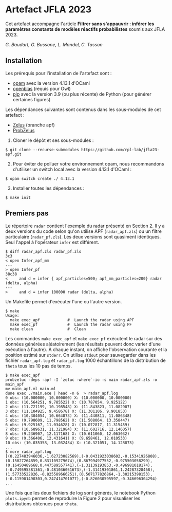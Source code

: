 # Artefact JFLA 2023

Cet artefact accompagne l'article **Filtrer sans s'appauvrir : inférer les paramètres constants de modèles réactifs probabilistes** soumis aux JFLA 2023.

_G. Baudart, G. Bussone, L. Mandel, C. Tasson_

## Installation

Les prérequis pour l'installation de l'artefact sont :
- [opam](http://opam.ocaml.org/) avec la version 4.13.1 d'OCaml
- [openblas](https://github.com/xianyi/OpenBLAS) (requis pour Owl)
- [pip](https://pypi.org/project/pip/) avec la version 3.9 (ou plus récente) de Python (pour générer certaines figures)

Les dépendances suivantes sont contenus dans les sous-modules de cet artefact :
- [Zelus](https://github.com/rpl-lab/zelus/tree/apf) (branche apf)
- [ProbZelus](https://github.com/rpl-lab/probzelus/tree/apf)


1. Cloner le dépôt et ses sous-modules :

```
$ git clone --recurse-submodules https://github.com/rpl-lab/jfla23-apf.git
```

2. Pour éviter de polluer votre environnement opam, nous recommandons d'utiliser un switch local avec la version 4.13.1 d'OCaml :

```
$ opam switch create ./ 4.13.1
```

3. Installer toutes les dépendances :

```
$ make init
```

## Premiers pas

Le répertoire `radar` contient l'exemple du radar présenté en Section 2.
Il y a deux versions du code selon qu'on utilise APF (`radar_apf.zls`) ou un filtre particulaire (`radar_pf.zls`).
Les deux versions sont quasiment identiques.
Seul l'appel à l'opérateur `infer` est différent.

```
$ diff radar_apf.zls radar_pf.zls
3c3
< open Infer_apf_mm
---
> open Infer_pf
38c38
<     and d = infer { apf_particles=500; apf_mm_particles=200} radar (delta, alpha)
---
>     and d = infer 100000 radar (delta, alpha)
```

Un Makefile permet d'exécuter l'une ou l'autre version.

```
$ make
Usage:
  make exec_apf            #  Launch the radar using APF
  make exec_pf             #  Launch the radar using PF
  make clean               #  Clean
```

Les commandes `make exec_apf` et `make exec_pf` exécutent le radar sur des données générées aléatoirement (les résultats peuvent donc varier d'une exécution à l'autre).
À chaque instant, on affiche l'observation courante et la position estimé sur `stderr`.
On utilise `stdout` pour sauvegarder dans les fichier `radar_apf.log` et `radar_pf.log` 1000 échantillons de la distribution de `theta` tous les 10 pas de temps.

```
$ make exec_apf
probzeluc -deps -apf -I `zeluc -where`-io -s main radar_apf.zls -o main_apf
mv main_apf.ml main.ml
dune exec ./main.exe | head -n 6  > radar_apf.log
0 obs: (10.000000, 10.000000) X: (10.000000, 10.000000)
1 obs: (10.564251, 9.785522) X: (10.787054, 9.925122)
2 obs: (11.721199, 10.198548) X: (11.843823, 11.082907)
3 obs: (11.104925, 9.458678) X: (11.301106, 9.901853)
4 obs: (10.304054, 10.664873) X: (11.440811, 11.086348)
5 obs: (9.798609, 11.798562) X: (11.508064, 13.358447)
6 obs: (9.925167, 11.034628) X: (10.072817, 11.315459)
7 obs: (10.689631, 11.321984) X: (11.602716, 12.146057)
8 obs: (9.236907, 12.117168) X: (10.611060, 12.063032)
9 obs: (9.366406, 12.431641) X: (9.658461, 12.010533)
10 obs: (10.035358, 13.032434) X: (10.321051, 14.128873)
...
$ more radar_apf.log 
[(0.227483946036,-1.62723082569),(-0.0431923038602,-0.15341926808),(0.15027264859,0.831109279674),(0.867994977552,-0.975503058299),(0.16450489668,0.447589557741),(-1.31139193853,-0.496981018174),(-0.749595381361,-0.481036051673),(-1.31419301861,1.24287328468),(1.57733522826,-0.825589666251),(0.507177826864,-1.30215398153),(-0.115901490303,0.247414701077),(-0.826030595597,-0.346696304294)
...
```

Une fois que les deux fichiers de log sont générés,
le notebook Python `plots.ipynb` permet de reproduire la Figure 2 pour visualiser les distributions obtenues pour `theta`.
